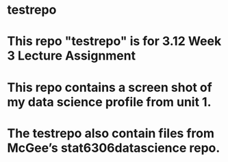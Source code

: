 # testrepo
# This repo "testrepo" is for 3.12 Week 3 Lecture Assignment
# This repo contains a screen shot of my data science profile from unit 1.
# The testrepo also contain files from McGee’s stat6306datascience repo.
